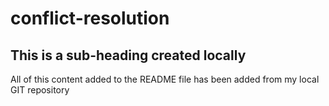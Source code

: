 # conflict-resolution

## This is a sub-heading created locally

All of this content added to the README file has been added from my local GIT repository